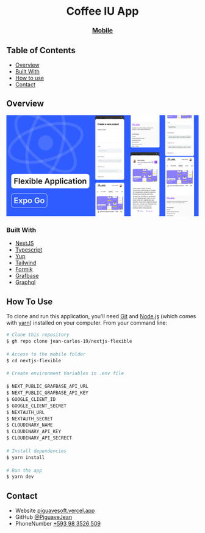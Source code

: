 <!-- Please update value in the {}  -->

<h1 align="center">Coffee IU App</h1>

<div align="center">
  <h3>
    <a href="">
      Mobile
    </a>
  </h3>
</div>


<!-- TABLE OF CONTENTS -->

## Table of Contents

- [Overview](#overview)
- [Built With](#built-with)
- [How to use](#how-to-use)
- [Contact](#contact)

## Overview

![screenshot](https://raw.githubusercontent.com/jean-carlos-19/nextjs-flexible/main/public/Cover-github.png)


### Built With

<!-- This section should list any major frameworks that you built your project using. Here are a few examples.-->

- [NextJS](https://nextjs.org/docs)
- [Typescript](https://www.typescriptlang.org/)
- [Yup](https://github.com/jquense/yup)
- [Tailwind](https://www.nativewind.dev/)
- [Formik](https://formik.org/)
- [Grafbase](https://grafbase.com/)
- [Graphql](https://graphql.org/learn/)

## How To Use

<!-- Example: -->

To clone and run this application, you'll need [Git](https://git-scm.com) and [Node.js](https://nodejs.org/en/download/) (which comes with [yarn](https://classic.yarnpkg.com/lang/en/docs/install/#debian-stable)) installed on your computer. From your command line:

```bash
# Clone this repository
$ gh repo clone jean-carlos-19/nextjs-flexible

# Access to the mobile folder
$ cd nextjs-flexible

# Create environment Variables in .env file

$ NEXT_PUBLIC_GRAFBASE_API_URL
$ NEXT_PUBLIC_GRAFBASE_API_KEY
$ GOOGLE_CLIENT_ID
$ GOOGLE_CLIENT_SECRET
$ NEXTAUTH_URL
$ NEXTAUTH_SECRET
$ CLOUDINARY_NAME
$ CLOUDINARY_API_KEY
$ CLOUDINARY_API_SECRECT

# Install dependencies
$ yarn install

# Run the app
$ yarn dev
```

## Contact

- Website [piguavesoft.vercel.app](https://piguavesoft.vercel.app/)
- GitHub [@PiguaveJean](https://github.com/jean-carlos-19)
- PhoneNumber [+593 98 3526 509](https://wa.me/593983526509)
